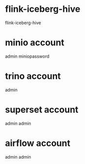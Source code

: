 # flink-iceberg-hive
flink-iceberg-hive

# minio account
admin
miniopassword

# trino account
admin

# superset account
admin
admin

# airflow account
admin
admin